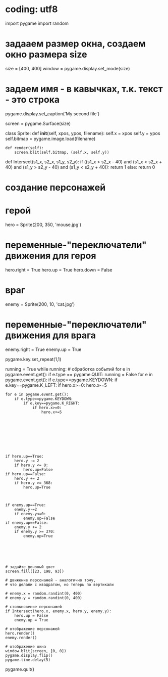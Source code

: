 # coding: utf8
import pygame
import random

# задааем размер окна, создаем окно размера size
size = [400, 400]
window = pygame.display.set_mode(size)
# задаем имя - в кавычках, т.к. текст - это строка
pygame.display.set_caption('My second file')

screen = pygame.Surface(size)


class Sprite:
    def __init__(self, xpos, ypos, filename):
        self.x = xpos
        self.y = ypos
        self.bitmap = pygame.image.load(filename)

    def render(self):
        screen.blit(self.bitmap, (self.x, self.y))


def Intersect(s1_x, s2_x, s1_y, s2_y):
    if ((s1_x > s2_x - 40) and (s1_x < s2_x + 40) and (s1_y > s2_y - 40) and (s1_y < s2_y + 40)):
        return 1
    else:
        return 0

# создание персонажей
# герой
hero = Sprite(200, 350, 'mouse.jpg')
# переменные-"переключатели" движения для героя
hero.right = True
hero.up = True
hero.down = False
# враг
enemy = Sprite(200, 10, 'cat.jpg')
# переменные-"переключатели" движения для врага
enemy.right = True
enemy.up = True

pygame.key.set_repeat(1,1)

running = True
while running:
    # обработка событий
    for e in pygame.event.get():
        if e.type == pygame.QUIT:
            running = False
    for e in pygame.event.get():
        if e.type==pygame.KEYDOWN:
            if e.key==pygame.K_LEFT:
                if hero.x>=0:
                    hero.x-=5

    for e in pygame.event.get():
        if e.type==pygame.KEYDOWN:
            if e.key==pygame.K_RIGHT:
                if hero.x>=0:
                    hero.x+=5









    if hero.up==True:
        hero.y -= 2
        if hero.y <= 0:
            hero.up=False
    if hero.up==False:
        hero.y += 2
        if hero.y >= 368:
            hero.up=True



    if enemy.up==True:
        enemy.y-=2
        if enemy.y<=0:
            enemy.up=False
    if enemy.up==False:
        enemy.y += 2
        if enemy.y >= 370:
            enemy.up=True






    # задайте фоновый цвет
    screen.fill([23, 198, 93])

    # движение персонажей - аналогично тому,
    # что делали с квадратом, но теперь по вертикали

    # enemy.x = random.randint(0, 400)
    # enemy.y = random.randint(0, 400)

    # столкновение персонажей
    if Intersect(hero.x, enemy.x, hero.y, enemy.y):
        hero.up = False
        enemy.up = True

    # отображение персонажей
    hero.render()
    enemy.render()

    # отображение окна
    window.blit(screen, [0, 0])
    pygame.display.flip()
    pygame.time.delay(5)

pygame.quit()
